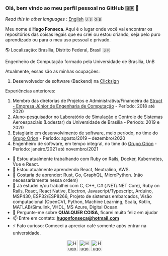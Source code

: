 ### Olá, bem vindo ao meu perfil pessoal no GitHub :brazil: :wave:

_Read this in other languages_ : [English](https://github.com/Hugo-NF/Hugo-NF/blob/master/README_en.md) :us: :uk:

Meu nome é **Hugo Fonseca**. Aqui é o lugar onde você vai encontrar os repositórios das coisas legais que eu criei ou estou criando, seja pelo puro aprendizado ou para o meu uso pessoal e privado.


:earth_americas: Localização: Brasília, Distrito Federal, Brasil :brazil:

Engenheiro de Computação formado pela Universidade de Brasília, UnB

Atualmente, essas são as minhas ocupações:
1. Desenvolvedor de software (Backend) na [Clicksign](https://www.linkedin.com/company/clicksign)

Experiências anteriores:
1. Membro das diretorias de Projetos e Administrativa/Financeira da [Struct - Empresa Júnior de Engenharia de Computação](https://www.linkedin.com/company/struct-ej/) - Período: 2018 até 2020
2. Aluno-pesquisador no Laboratório de Simulação e Controle de Sistemas Aeroespaciais (Lodestar) da Universidade de Brasília - Período: 2019 e 2020
3. Estagiário em desenvolvimento de software, meio período, no time do [Grupo Orion](https://www.linkedin.com/company/grupo-orion/) - Período: agosto/2019 – dezembro/2020
4. Engenheiro de software, em tempo integral, no time do [Grupo Orion](https://www.linkedin.com/company/grupo-orion/) - Período: janeiro/2021 até novembro/2021

- 🔭 Estou atualmente trabalhando com Ruby on Rails, Docker, Kubernetes, Vue e React.
- 🌱 Estou atualmente aprendendo React, Neutralino, AWS.
- :dart: Gostaria de aprender: Rust, Go, GraphQL, MicroPython. (não necessariamente nessa ordem)
- :paperclip: Já estudei e/ou trabalhei com C, C++, C# (.NET/.NET Core), Ruby on Rails, React, React Native, Electron, Javascript/Typescript, Arduino, MSP430, ESP32/ESP8266, Projeto de sistemas embarcados, Visão computacional (OpenCV), Python, Machine Learning, Scala, Kotlin, MATLAB/Simulink, VHDL, MS Azure, Digital Ocean.
- 💬 Pergunte-me sobre **QUALQUER COISA**, ficarei muito feliz em ajudar
- 📫 Entre em contato: **hugonfonseca@hotmail.com**
- ⚡ Fato curioso: Comecei a apreciar café somente após entrar na universidade.

<p align="center">
    <a href="https://www.linkedin.com/in/hugo-fonseca-723a41184/" target="blank"><img align="center" src="https://cdn.jsdelivr.net/npm/simple-icons@3.0.1/icons/linkedin.svg" alt="Hugo-NF" height="35" width="35" /></a>
    <a href="https://www.instagram.com/huggofonseca/" target="blank"><img align="center" src="https://cdn.jsdelivr.net/npm/simple-icons@3.0.1/icons/instagram.svg" alt="Hugo-NF" height="35" width="35" /></a>
    <a href="https://hugo-nf.github.io" target="blank"><img align="center" src="https://cdn.jsdelivr.net/npm/simple-icons@3.0.1/icons/github.svg" alt="Hugo-NF" height="35" width="35" /></a>
</p>
